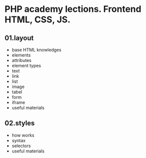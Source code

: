 # PHP academy lections. Frontend HTML, CSS, JS.
## 01.layout
- base HTML knowledges 
- elements
- attributes
- element types
- text
- link
- list
- image
- tabel
- form
- iframe
- useful materials

## 02.styles
- how works
- syntax
- selectors
- useful materials

